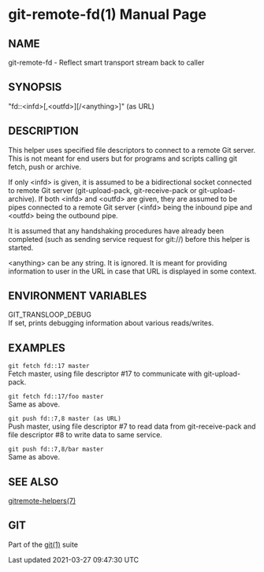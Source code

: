 git-remote-fd(1) Manual Page
============================

NAME
----

git-remote-fd - Reflect smart transport stream back to caller

SYNOPSIS
--------

"fd::&lt;infd&gt;\[,&lt;outfd&gt;\]\[/&lt;anything&gt;\]" (as URL)

DESCRIPTION
-----------

This helper uses specified file descriptors to connect to a remote Git server. This is not meant for end users but for programs and scripts calling git fetch, push or archive.

If only &lt;infd&gt; is given, it is assumed to be a bidirectional socket connected to remote Git server (git-upload-pack, git-receive-pack or git-upload-archive). If both &lt;infd&gt; and &lt;outfd&gt; are given, they are assumed to be pipes connected to a remote Git server (&lt;infd&gt; being the inbound pipe and &lt;outfd&gt; being the outbound pipe.

It is assumed that any handshaking procedures have already been completed (such as sending service request for git://) before this helper is started.

&lt;anything&gt; can be any string. It is ignored. It is meant for providing information to user in the URL in case that URL is displayed in some context.

ENVIRONMENT VARIABLES
---------------------

GIT\_TRANSLOOP\_DEBUG  
If set, prints debugging information about various reads/writes.

EXAMPLES
--------

`git fetch fd::17 master`  
Fetch master, using file descriptor \#17 to communicate with git-upload-pack.

`git fetch fd::17/foo master`  
Same as above.

`git push fd::7,8 master (as URL)`  
Push master, using file descriptor \#7 to read data from git-receive-pack and file descriptor \#8 to write data to same service.

`git push fd::7,8/bar master`  
Same as above.

SEE ALSO
--------

[gitremote-helpers(7)](gitremote-helpers.html)

GIT
---

Part of the [git(1)](git.html) suite

Last updated 2021-03-27 09:47:30 UTC
